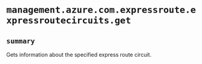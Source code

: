 # `management.azure.com.expressroute.expressroutecircuits.get`

## `summary`
Gets information about the specified express route circuit.


